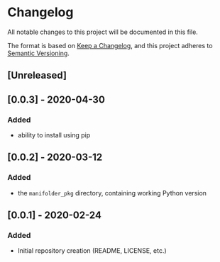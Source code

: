 # Changelog
All notable changes to this project will be documented in this file.

The format is based on [Keep a Changelog](https://keepachangelog.com/en/1.0.0/),
and this project adheres to [Semantic Versioning](https://semver.org/spec/v2.0.0.html).

## [Unreleased]

## [0.0.3] - 2020-04-30
### Added
- ability to install using pip

## [0.0.2] - 2020-03-12
### Added
- the `manifolder_pkg` directory, containing working Python version

## [0.0.1] - 2020-02-24
### Added
- Initial repository creation (README, LICENSE, etc.)


